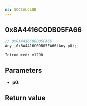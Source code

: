 ```yaml
---
ns: SOCIALCLUB
---
```

## 0x8A4416C0DB05FA66

```c
// 0x8A4416C0DB05FA66
Any _0x8A4416C0DB05FA66(Any p0);
```

```
Introduced: v1290
```

## Parameters
* **p0**:

## Return value
